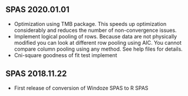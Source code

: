 SPAS 2020.01.01
-------------

  * Optimization using TMB package. This speeds up optimization considerably and
    reduces the number of non-convergence issues.
  * Implement logical pooling of rows. Because data are not physically modified
    you can look at different row pooling using AIC. You cannot compare column
    pooling using any method. See help files for details.
  * Cni-square goodness of fit test implement


SPAS 2018.11.22
-------------

  * First release of conversion of Windoze SPAS to R SPAS

